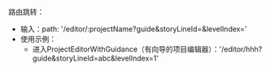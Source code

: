 路由跳转：
- 输入：path: '/editor/:projectName?guide&storyLineId=<string>&levelIndex=<number>'
- 使用示例：
  - 进入ProjectEditorWithGuidance（有向导的项目编辑器）：'/editor/hhh?guide&storyLineId=abc&levelIndex=1'
